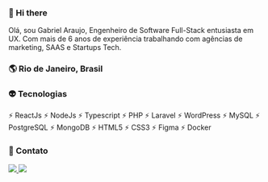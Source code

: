 ### 👋 Hi there 

Olá, sou Gabriel Araujo, Engenheiro de Software Full-Stack entusiasta em UX. Com mais de 6 anos de experiência trabalhando com agências de marketing, SAAS e Startups Tech.

### 🌎 Rio de Janeiro, Brasil

### 👽 Tecnologias

:zap: ReactJs
:zap: NodeJs
:zap: Typescript
:zap: PHP
:zap: Laravel
:zap: WordPress
:zap: MySQL
:zap: PostgreSQL
:zap: MongoDB
:zap: HTML5
:zap: CSS3
:zap: Figma
:zap: Docker


### 💬 Contato

<a href="https://www.linkedin.com/in/ogabrielaraujo/" target="_blank">
  <img src="https://img.icons8.com/color/48/000000/linkedin-circled.png"/>
</a>

<a href="https://t.me/ogabrielaraujo" target="_blank">
  <img src="https://img.icons8.com/color/48/000000/telegram-app.png"/>
</a>

